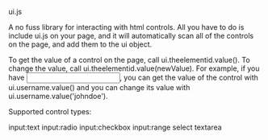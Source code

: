 ui.js

A no fuss library for interacting with html controls. All you have to do is include ui.js on your page, and it will automatically scan all of the controls on the page, and add them to the ui object.

To get the value of a control on the page, call ui.theelementid.value(). To change the value, call ui.theelementid.value(newValue). For example, if you have <input id="username" type="text"/>, you can get the value of the control with ui.username.value() and you can change its value with ui.username.value('johndoe').

Supported control types:

input:text
input:radio
input:checkbox
input:range
select
textarea